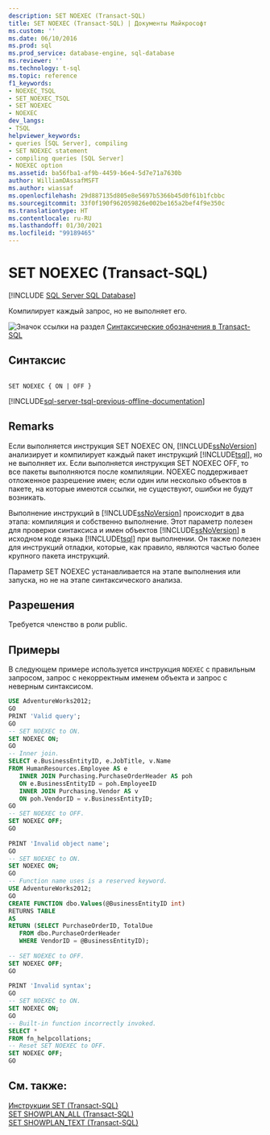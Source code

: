 ```yaml
---
description: SET NOEXEC (Transact-SQL)
title: SET NOEXEC (Transact-SQL) | Документы Майкрософт
ms.custom: ''
ms.date: 06/10/2016
ms.prod: sql
ms.prod_service: database-engine, sql-database
ms.reviewer: ''
ms.technology: t-sql
ms.topic: reference
f1_keywords:
- NOEXEC_TSQL
- SET_NOEXEC_TSQL
- SET NOEXEC
- NOEXEC
dev_langs:
- TSQL
helpviewer_keywords:
- queries [SQL Server], compiling
- SET NOEXEC statement
- compiling queries [SQL Server]
- NOEXEC option
ms.assetid: ba56fba1-af9b-4459-b6e4-5d7e71a7630b
author: WilliamDAssafMSFT
ms.author: wiassaf
ms.openlocfilehash: 29d887135d805e8e5697b5366b45d0f61b1fcbbc
ms.sourcegitcommit: 33f0f190f962059826e002be165a2bef4f9e350c
ms.translationtype: HT
ms.contentlocale: ru-RU
ms.lasthandoff: 01/30/2021
ms.locfileid: "99189465"
---
```

# <a name="set-noexec-transact-sql"></a>SET NOEXEC (Transact-SQL)
[!INCLUDE [SQL Server SQL Database](../../includes/applies-to-version/sql-asdb.md)]

  Компилирует каждый запрос, но не выполняет его.  
  
 ![Значок ссылки на раздел](../../database-engine/configure-windows/media/topic-link.gif "Значок ссылки на раздел") [Синтаксические обозначения в Transact-SQL](../../t-sql/language-elements/transact-sql-syntax-conventions-transact-sql.md)  
  
## <a name="syntax"></a>Синтаксис  
  
```syntaxsql
  
SET NOEXEC { ON | OFF }  
```  
  
[!INCLUDE[sql-server-tsql-previous-offline-documentation](../../includes/sql-server-tsql-previous-offline-documentation.md)]

## <a name="remarks"></a>Remarks  
 Если выполняется инструкция SET NOEXEC ON, [!INCLUDE[ssNoVersion](../../includes/ssnoversion-md.md)] анализирует и компилирует каждый пакет инструкций [!INCLUDE[tsql](../../includes/tsql-md.md)], но не выполняет их. Если выполняется инструкция SET NOEXEC OFF, то все пакеты выполняются после компиляции.  NOEXEC поддерживает отложенное разрешение имен; если один или несколько объектов в пакете, на которые имеются ссылки, не существуют, ошибки не будут возникать.
  
 Выполнение инструкций в [!INCLUDE[ssNoVersion](../../includes/ssnoversion-md.md)] происходит в два этапа: компиляция и собственно выполнение. Этот параметр полезен для проверки синтаксиса и имен объектов [!INCLUDE[ssNoVersion](../../includes/ssnoversion-md.md)] в исходном коде языка [!INCLUDE[tsql](../../includes/tsql-md.md)] при выполнении. Он также полезен для инструкций отладки, которые, как правило, являются частью более крупного пакета инструкций.  
  
 Параметр SET NOEXEC устанавливается на этапе выполнения или запуска, но не на этапе синтаксического анализа.  
  
## <a name="permissions"></a>Разрешения  
 Требуется членство в роли public.  
  
## <a name="examples"></a>Примеры  
 В следующем примере используется инструкция `NOEXEC` с правильным запросом, запрос с некорректным именем объекта и запрос с неверным синтаксисом.  
  
```sql
USE AdventureWorks2012;  
GO  
PRINT 'Valid query';  
GO  
-- SET NOEXEC to ON.  
SET NOEXEC ON;  
GO  
-- Inner join.  
SELECT e.BusinessEntityID, e.JobTitle, v.Name  
FROM HumanResources.Employee AS e   
   INNER JOIN Purchasing.PurchaseOrderHeader AS poh  
   ON e.BusinessEntityID = poh.EmployeeID  
   INNER JOIN Purchasing.Vendor AS v  
   ON poh.VendorID = v.BusinessEntityID;  
GO  
-- SET NOEXEC to OFF.  
SET NOEXEC OFF;  
GO  
  
PRINT 'Invalid object name';  
GO  
-- SET NOEXEC to ON.  
SET NOEXEC ON;  
GO  
-- Function name uses is a reserved keyword.  
USE AdventureWorks2012;  
GO  
CREATE FUNCTION dbo.Values(@BusinessEntityID int)  
RETURNS TABLE  
AS  
RETURN (SELECT PurchaseOrderID, TotalDue  
   FROM dbo.PurchaseOrderHeader  
   WHERE VendorID = @BusinessEntityID);  
  
-- SET NOEXEC to OFF.  
SET NOEXEC OFF;  
GO  
  
PRINT 'Invalid syntax';  
GO  
-- SET NOEXEC to ON.  
SET NOEXEC ON;  
GO  
-- Built-in function incorrectly invoked.  
SELECT *  
FROM fn_helpcollations;  
-- Reset SET NOEXEC to OFF.  
SET NOEXEC OFF;  
GO  
```  
  
## <a name="see-also"></a>См. также:  
 [Инструкции SET (Transact-SQL)](../../t-sql/statements/set-statements-transact-sql.md)   
 [SET SHOWPLAN_ALL (Transact-SQL)](../../t-sql/statements/set-showplan-all-transact-sql.md)   
 [SET SHOWPLAN_TEXT (Transact-SQL)](../../t-sql/statements/set-showplan-text-transact-sql.md)  
  
  
